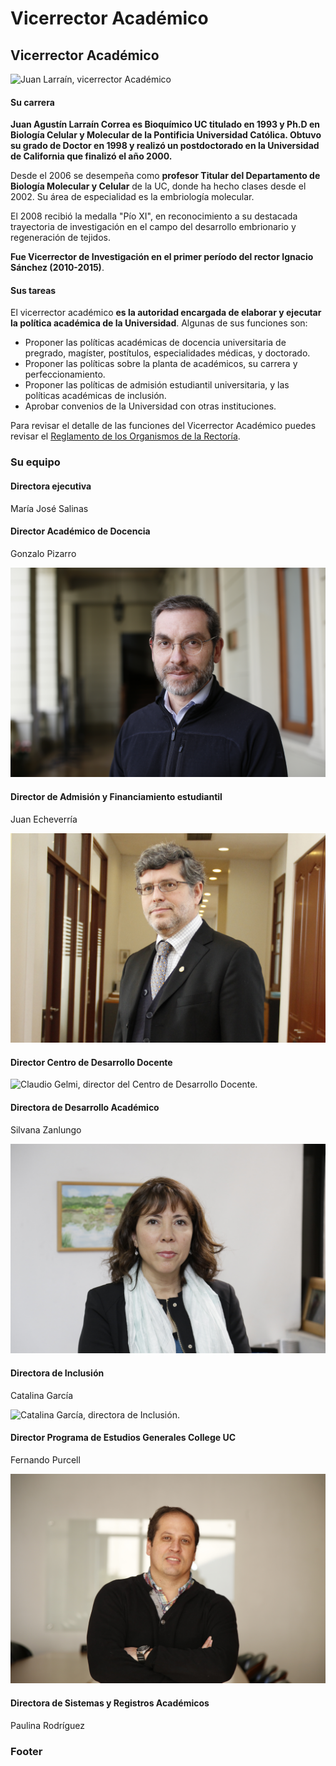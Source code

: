 # Vicerrector Académico

## Vicerrector Académico

![Juan Larra&#xED;n, vicerrector Acad&#xE9;mico](../../../.gitbook/assets/_mg_5371.jpg)

#### Su carrera

**Juan Agustín Larraín Correa es Bioquímico UC titulado en 1993 y Ph.D en Biología Celular y Molecular de la Pontificia Universidad Católica. Obtuvo su grado de Doctor en 1998 y realizó un postdoctorado en la Universidad de California que finalizó el año 2000.**

Desde el 2006 se desempeña como **profesor Titular del Departamento de Biología Molecular y Celular** de la UC, donde ha hecho clases desde el 2002. Su área de especialidad es la embriología molecular.

El 2008 recibió la medalla "Pío XI", en reconocimiento a su destacada trayectoria de investigación en el campo del desarrollo embrionario y regeneración de tejidos.

**Fue Vicerrector de Investigación en el primer período del rector Ignacio Sánchez \(2010-2015\)**.

#### Sus tareas

El vicerrector académico **es la autoridad encargada de elaborar y ejecutar la política académica de la Universidad**. Algunas de sus funciones son:

* Proponer las políticas académicas de docencia universitaria de pregrado, magíster, postítulos, especialidades médicas, y doctorado.
* Proponer las políticas sobre la planta de académicos, su carrera y perfeccionamiento.
* Proponer las políticas de admisión estudiantil universitaria, y las políticas académicas de inclusión.
* Aprobar convenios de la Universidad con otras instituciones.

Para revisar el detalle de las funciones del Vicerrector Académico puedes revisar el [Reglamento de los Organismos de la Rectoría](http://secretariageneral.uc.cl/documento/normas-generales/101-reglamento-de-los-organismos-de-rectoria/file).

### Su equipo

#### Directora ejecutiva

María José Salinas

#### Director Académico de Docencia

Gonzalo Pizarro

![Gonzalo Pizarro, director Acad&#xE9;mico de Docencia.](../../../.gitbook/assets/_mg_5482.JPG)

#### Director de Admisión y Financiamiento estudiantil

Juan Echeverría

![Juan Echeverr&#xED;a, director de Admisi&#xF3;n y financiamiento estudiantil.](../../../.gitbook/assets/_mg_1477.JPG)

#### Director Centro de Desarrollo Docente

![Claudio Gelmi, director del Centro de Desarrollo Docente.](../../../.gitbook/assets/img_1253.JPG)

#### Directora de Desarrollo Académico

Silvana Zanlungo

![Silvana Zanlungo, directora de Desarrollo Acad&#xE9;mico.](../../../.gitbook/assets/_mg_0775.JPG)

#### Directora de Inclusión

Catalina García

![Catalina Garc&#xED;a, directora de Inclusi&#xF3;n.](../../../.gitbook/assets/img_0042.JPG)

#### Director Programa de Estudios Generales College UC

Fernando Purcell

![Fernando Purcell, director de College UC.](../../../.gitbook/assets/_mg_4463.JPG)

#### Directora de Sistemas y Registros Académicos

Paulina Rodríguez



### Footer

